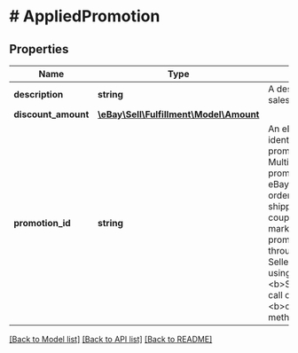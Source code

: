 # # AppliedPromotion

## Properties

Name | Type | Description | Notes
------------ | ------------- | ------------- | -------------
**description** | **string** | A description of the applied sales promotion. | [optional]
**discount_amount** | [**\eBay\Sell\Fulfillment\Model\Amount**](Amount.md) |  | [optional]
**promotion_id** | **string** | An eBay-generated unique identifier of the sales promotion.&lt;br/&gt;&lt;br/&gt; Multiple types of sales promotions are available to eBay Store owners, including order size/volume discounts, shipping discounts, special coupons, and price markdowns. Sales promotions can be managed through the Marketing tab of Seller Hub in My eBay, or by using the Trading API&#39;s &lt;b&gt;SetPromotionalSale&lt;/b&gt; call or the Marketing API&#39;s &lt;b&gt;createItemPromotion&lt;/b&gt; method. | [optional]

[[Back to Model list]](../../README.md#models) [[Back to API list]](../../README.md#endpoints) [[Back to README]](../../README.md)
